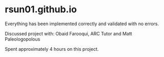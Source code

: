 # rsun01.github.io

Everything has been implemented correctly and validated with no errors.

Discussed project with: Obaid Farooqui, ARC Tutor and Matt Paleologopolous

Spent approximately 4 hours on this project.
